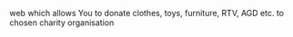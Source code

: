 web which allows You to donate clothes, toys, furniture, RTV, AGD etc. to chosen charity organisation
